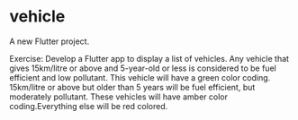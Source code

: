 # vehicle

A new Flutter project.

Exercise: Develop a Flutter app to display a list of vehicles. 
Any vehicle that gives 15km/litre or above and 5-year-old or less is considered to be fuel efficient and low pollutant.
This vehicle will have a green color coding. 15km/litre or above but older than 5 years will be fuel efficient, but moderately pollutant.
These vehicles will have amber color coding.Everything else will be red colored.

